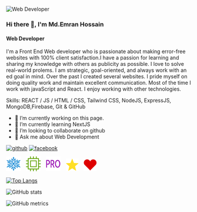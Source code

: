 ![Web Developer](https://scontent.fdac5-2.fna.fbcdn.net/v/t1.18169-9/12809586_781199258681742_89823167606590790_n.jpg?_nc_cat=107&ccb=1-7&_nc_sid=5f2048&_nc_eui2=AeEmq44Oi__f8lM3p_Yf5NC_nnAGIiuAjVSecAYiK4CNVIGefiZGfEAv0pafYzJKTTNKa0etI-m9J1U7HUpHbrJH&_nc_ohc=gEqtCpYf3akQ7kNvgEZedhc&_nc_ht=scontent.fdac5-2.fna&oh=00_AYBGKui9gy01fe-mDNXgKIvQOBKqG80lDnbZcXDzc_8zAA&oe=66932336)


### Hi there 👋, I'm Md.Emran Hossain
#### Web Developer

I'm a Front End Web developer who is passionate about making error-free websites with 100% client satisfaction.I have a passion for learning and sharing my knowledge with others as publicity as possible. I love to solve real-world prolems. I am strategic, goal-oriented, and always work with an ed goal in mind. Over  the past I created several websites. I pride myself on doing quality work and maintain excellent communication. Most of the time I work with javaScript and React. I enjoy working with other technologies.

Skills:  REACT / JS / HTML / CSS, Tailwind CSS, NodeJS, ExpressJS, MongoDB,Firebase, Git & GitHub

- 🔭 I’m currently working on this page. 
- 🌱 I’m currently learning NextJS 
- 👯 I’m looking to collaborate on github 
- 💬 Ask me about Web Development 


[<img src='https://cdn.jsdelivr.net/npm/simple-icons@3.0.1/icons/github.svg' alt='github' height='40'>](https://github.com/https://github.com/Emrandu1989)  [<img src='https://cdn.jsdelivr.net/npm/simple-icons@3.0.1/icons/facebook.svg' alt='facebook' height='40'>](https://www.facebook.com/https://www.facebook.com/Emrandu1989)  

<a href='https://archiveprogram.github.com/'><img src='https://raw.githubusercontent.com/acervenky/animated-github-badges/master/assets/acbadge.gif' width='40' height='40'></a> <a href='https://docs.github.com/en/developers'><img src='https://raw.githubusercontent.com/acervenky/animated-github-badges/master/assets/devbadge.gif' width='40' height='40'></a> <a href='https://github.com/pricing'><img src='https://raw.githubusercontent.com/acervenky/animated-github-badges/master/assets/pro.gif' width='40' height='40'></a> <a href='https://stars.github.com/'><img src='https://raw.githubusercontent.com/acervenky/animated-github-badges/master/assets/starbadge.gif' width='35' height='35'></a> <a href='https://docs.github.com/en/github/supporting-the-open-source-community-with-github-sponsors'><img src='https://raw.githubusercontent.com/acervenky/animated-github-badges/master/assets/sponsorbadge.gif' width='35' height='35'></a> 

[![Top Langs](https://github-readme-stats.vercel.app/api/top-langs/?username=https://github.com/Emrandu1989)](https://github.com/anuraghazra/github-readme-stats)

![GitHub stats](https://github-readme-stats.vercel.app/api?username=https://github.com/Emrandu1989&show_icons=true&count_private=true)  

![GitHub metrics](https://metrics.lecoq.io/https://github.com/Emrandu1989)  


